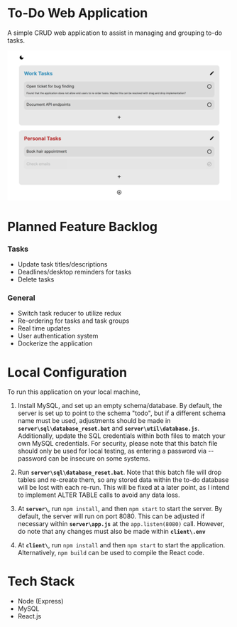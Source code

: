 # To-Do Web Application
A simple CRUD web application to assist in managing and grouping to-do tasks.

![Prototype application design](prototype_image.png)

# Planned Feature Backlog
### Tasks
- Update task titles/descriptions
- Deadlines/desktop reminders for tasks
- Delete tasks
### General
- Switch task reducer to utilize redux
- Re-ordering for tasks and task groups
- Real time updates
- User authentication system
- Dockerize the application

# Local Configuration
To run this application on your local machine, 

1. Install MySQL, and set up an empty schema/database. By default, the server is set up to point to the schema "todo", but if a different schema name must be used, adjustments should be made in **`server\sql\database_reset.bat`** and **`server\util\database.js`**. Additionally, update the SQL credentials within both files to match your own MySQL credentials. For security, please note that this batch file should only be used for local testing, as entering a password via --password can be insecure on some systems. 

2. Run **`server\sql\database_reset.bat`**. Note that this batch file will drop tables and re-create them, so any stored data within the to-do database will be lost with each re-run. This will be fixed at a later point, as I intend to implement ALTER TABLE calls to avoid any data loss. 

3. At **`server\`**, run `npm install`, and then `npm start` to start the server. By default, the server will run on port 8080. This can be adjusted if necessary within **`server\app.js`** at the `app.listen(8080)` call. However, do note that any changes must also be made within **`client\.env`**

4. At **`client\`**, run `npm install` and then `npm start` to start the application. Alternatively, `npm build` can be used to compile the React code. 

# Tech Stack
- Node (Express)
- MySQL
- React.js

